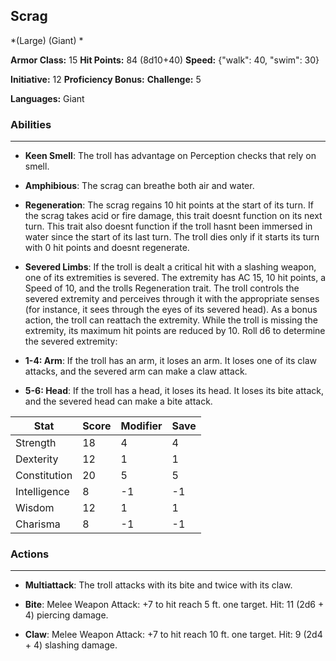 ## Scrag
*(Large) (Giant) *

**Armor Class:** 15
**Hit Points:** 84 (8d10+40)
**Speed:** {"walk": 40, "swim": 30}

**Initiative:** 12
**Proficiency Bonus:**
**Challenge:** 5

**Languages:** Giant

### Abilities
 --- 
- **Keen Smell**: The troll has advantage on Perception checks that rely on smell.

- **Amphibious**: The scrag can breathe both air and water.

- **Regeneration**: The scrag regains 10 hit points at the start of its turn. If the scrag takes acid or fire damage, this trait doesnt function on its next turn. This trait also doesnt function if the troll hasnt been immersed in water since the start of its last turn. The troll dies only if it starts its turn with 0 hit points and doesnt regenerate.

- **Severed Limbs**: If the troll is dealt a critical hit with a slashing weapon, one of its extremities is severed. The extremity has AC 15, 10 hit points, a Speed of 10, and the trolls Regeneration trait. The troll controls the severed extremity and perceives through it with the appropriate senses (for instance, it sees through the eyes of its severed head). As a bonus action, the troll can reattach the extremity. While the troll is missing the extremity, its maximum hit points are reduced by 10. Roll d6 to determine the severed extremity:

- **1-4: Arm**: If the troll has an arm, it loses an arm. It loses one of its claw attacks, and the severed arm can make a claw attack.

- **5-6: Head**: If the troll has a head, it loses its head. It loses its bite attack, and the severed head can make a bite attack.



| Stat | Score | Modifier | Save |
| ---- | ---- | ---- | ---- |
| Strength | 18 | 4 | 4 |
| Dexterity | 12 | 1 | 1 |
| Constitution | 20 | 5 | 5 |
| Intelligence | 8 | -1 | -1 |
| Wisdom | 12 | 1 | 1 |
| Charisma | 8 | -1 | -1 |

### Actions
 --- 
- **Multiattack**: The troll attacks with its bite and twice with its claw.

- **Bite**: Melee Weapon Attack: +7 to hit  reach 5 ft.  one target. Hit: 11 (2d6 + 4) piercing damage.

- **Claw**: Melee Weapon Attack: +7 to hit  reach 10 ft.  one target. Hit: 9 (2d4 + 4) slashing damage.

